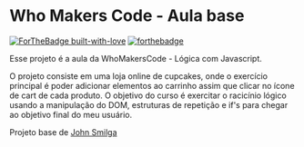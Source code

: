 
# Who Makers Code - Aula base

[![ForTheBadge built-with-love](http://ForTheBadge.com/images/badges/built-with-love.svg)](https://GitHub.com/Naereen/) [![forthebadge](https://forthebadge.com/images/badges/uses-js.svg)](https://forthebadge.com)

Esse projeto é a aula da WhoMakersCode - Lógica com Javascript.

O projeto consiste em uma loja online de cupcakes, onde o exercício principal é poder adicionar elementos ao carrinho assim que clicar no ícone de cart de cada produto. 
O objetivo do curso é exercitar o racicínio lógico usando a manipulação do DOM, estruturas de repetição e if's para chegar ao objetivo final do meu usuário.

Projeto base de [John Smilga](https://github.com/john-smilga/js-cart-setup)


